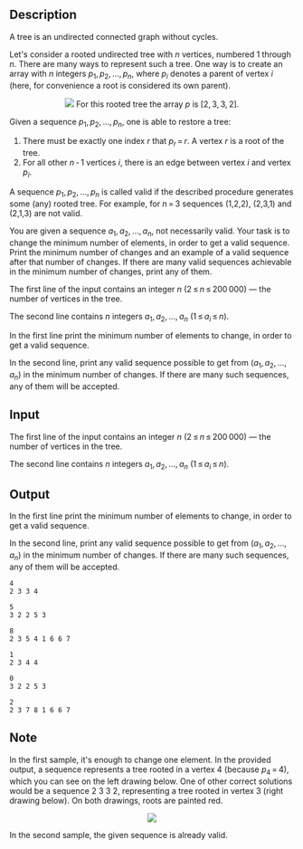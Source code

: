 ## Description

<div><p>A tree is an undirected connected graph without cycles.</p><p>Let's consider a rooted undirected tree with <span class="tex-span"><i>n</i></span> vertices, numbered <span class="tex-span">1</span> through <span class="tex-span"><i>n</i></span>. There are many ways to represent such a tree. One way is to create an array with <span class="tex-span"><i>n</i></span> integers <span class="tex-span"><i>p</i><sub class="lower-index">1</sub>, <i>p</i><sub class="lower-index">2</sub>, ..., <i>p</i><sub class="lower-index"><i>n</i></sub></span>, where <span class="tex-span"><i>p</i><sub class="lower-index"><i>i</i></sub></span> denotes a parent of vertex <span class="tex-span"><i>i</i></span> (here, for convenience a root is considered its own parent).</p><center> <img class="tex-graphics" src="file://GW8TBWK2.png" style="max-width: 100.0%;max-height: 100.0%;">   <span class="tex-font-size-small">For this rooted tree the array <span class="tex-span"><i>p</i></span> is <span class="tex-span">[2, 3, 3, 2]</span>.</span> </center><p>Given a sequence <span class="tex-span"><i>p</i><sub class="lower-index">1</sub>, <i>p</i><sub class="lower-index">2</sub>, ..., <i>p</i><sub class="lower-index"><i>n</i></sub></span>, one is able to restore a tree:</p><ol> <li> There must be exactly one index <span class="tex-span"><i>r</i></span> that <span class="tex-span"><i>p</i><sub class="lower-index"><i>r</i></sub> = <i>r</i></span>. A vertex <span class="tex-span"><i>r</i></span> is a root of the tree. </li><li> For all other <span class="tex-span"><i>n</i> - 1</span> vertices <span class="tex-span"><i>i</i></span>, there is an edge between vertex <span class="tex-span"><i>i</i></span> and vertex <span class="tex-span"><i>p</i><sub class="lower-index"><i>i</i></sub></span>. </li></ol><p>A sequence <span class="tex-span"><i>p</i><sub class="lower-index">1</sub>, <i>p</i><sub class="lower-index">2</sub>, ..., <i>p</i><sub class="lower-index"><i>n</i></sub></span> is called valid if the described procedure generates some (any) rooted tree. For example, for <span class="tex-span"><i>n</i> = 3</span> sequences <span class="tex-font-style-tt">(1,2,2)</span>, <span class="tex-font-style-tt">(2,3,1)</span> and <span class="tex-font-style-tt">(2,1,3)</span> <span class="tex-font-style-bf">are not</span> valid.</p><p>You are given a sequence <span class="tex-span"><i>a</i><sub class="lower-index">1</sub>, <i>a</i><sub class="lower-index">2</sub>, ..., <i>a</i><sub class="lower-index"><i>n</i></sub></span>, not necessarily valid. Your task is to change the minimum number of elements, in order to get a valid sequence. Print the minimum number of changes and an example of a valid sequence after that number of changes. If there are many valid sequences achievable in the minimum number of changes, print any of them.</p></div><div class="input-specification"><p>The first line of the input contains an integer <span class="tex-span"><i>n</i></span> (<span class="tex-span">2 ≤ <i>n</i> ≤ 200 000</span>)&nbsp;— the number of vertices in the tree.</p><p>The second line contains <span class="tex-span"><i>n</i></span> integers <span class="tex-span"><i>a</i><sub class="lower-index">1</sub>, <i>a</i><sub class="lower-index">2</sub>, ..., <i>a</i><sub class="lower-index"><i>n</i></sub></span> (<span class="tex-span">1 ≤ <i>a</i><sub class="lower-index"><i>i</i></sub> ≤ <i>n</i></span>).</p></div><div class="output-specification"><p>In the first line print the minimum number of elements to change, in order to get a valid sequence.</p><p>In the second line, print any valid sequence possible to get from <span class="tex-span">(<i>a</i><sub class="lower-index">1</sub>, <i>a</i><sub class="lower-index">2</sub>, ..., <i>a</i><sub class="lower-index"><i>n</i></sub>)</span> in the minimum number of changes. If there are many such sequences, any of them will be accepted.</p></div>

## Input

<p>The first line of the input contains an integer <span class="tex-span"><i>n</i></span> (<span class="tex-span">2 ≤ <i>n</i> ≤ 200 000</span>)&nbsp;— the number of vertices in the tree.</p><p>The second line contains <span class="tex-span"><i>n</i></span> integers <span class="tex-span"><i>a</i><sub class="lower-index">1</sub>, <i>a</i><sub class="lower-index">2</sub>, ..., <i>a</i><sub class="lower-index"><i>n</i></sub></span> (<span class="tex-span">1 ≤ <i>a</i><sub class="lower-index"><i>i</i></sub> ≤ <i>n</i></span>).</p>

## Output

<p>In the first line print the minimum number of elements to change, in order to get a valid sequence.</p><p>In the second line, print any valid sequence possible to get from <span class="tex-span">(<i>a</i><sub class="lower-index">1</sub>, <i>a</i><sub class="lower-index">2</sub>, ..., <i>a</i><sub class="lower-index"><i>n</i></sub>)</span> in the minimum number of changes. If there are many such sequences, any of them will be accepted.</p>





```input1
4
2 3 3 4

```




```input2
5
3 2 2 5 3

```




```input3
8
2 3 5 4 1 6 6 7

```




```output1
1
2 3 4 4 

```




```output2
0
3 2 2 5 3 

```




```output3
2
2 3 7 8 1 6 6 7

```



## Note

<p>In the first sample, it's enough to change one element. In the provided output, a sequence represents a tree rooted in a vertex <span class="tex-span">4</span> (because <span class="tex-span"><i>p</i><sub class="lower-index">4</sub> = 4</span>), which you can see on the left drawing below. One of other correct solutions would be a sequence <span class="tex-font-style-tt">2 3 3 2</span>, representing a tree rooted in vertex <span class="tex-span">3</span> (right drawing below). On both drawings, roots are painted red.</p><center> <img class="tex-graphics" src="file://KBJxUfup.png" style="max-width: 100.0%;max-height: 100.0%;"> </center><p>In the second sample, the given sequence is already valid.</p>
